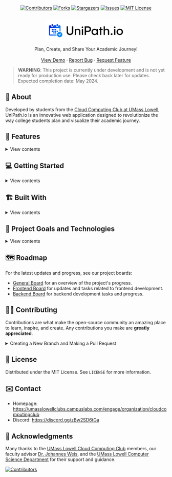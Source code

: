 
<div align="center">

[![Contributors](https://img.shields.io/github/contributors/UMLCloudComputing/UniPath.io.svg?style=for-the-badge)](https://github.com/UMLCloudComputing/UniPath.io/graphs/contributors)
[![Forks](https://img.shields.io/github/forks/UMLCloudComputing/UniPath.io.svg?style=for-the-badge)](https://github.com/UMLCloudComputing/UniPath.io/network/members)
[![Stargazers](https://img.shields.io/github/stars/UMLCloudComputing/UniPath.io.svg?style=for-the-badge)](https://github.com/UMLCloudComputing/UniPath.io/stargazers)
[![Issues](https://img.shields.io/github/issues/UMLCloudComputing/UniPath.io.svg?style=for-the-badge)](https://github.com/UMLCloudComputing/UniPath.io/issues)
[![MIT License](https://img.shields.io/github/license/UMLCloudComputing/UniPath.io.svg?style=for-the-badge)](https://github.com/UMLCloudComputing/UniPath.io/blob/master/LICENSE)

</div>

<br />
<div align="center">
    <a href="https://github.com/UMLCloudComputing/UniPath.io">
        <img src="./docs/Images/logo_background_white.png" alt="Logo" width="50%" height="50%">
    </a>
    <p align="center">
        Plan, Create, and Share Your Academic Journey!
        <br />
        <br />
        <a href="https://www.unipath.io">View Demo</a>
        ·
        <a href="https://github.com/UMLCloudComputing/UniPath.io/issues">Report Bug</a>
        ·
        <a href="https://github.com/UMLCloudComputing/UniPath.io/issues">Request Feature</a>
    </p>
</div>

> **WARNING**: This project is currently under development and is not yet ready for production use. Please check back later for updates. Expected completion date: May 2024.


## 📘 About

Developed by students from the [Cloud Computing Club at UMass Lowell](https://umasslowellclubs.campuslabs.com/engage/organization/cloudcomputingclub), UniPath.io is an innovative web application designed to revolutionize the way college students plan and visualize their academic journey.

## 🚀 Features

<details>
<summary>View contents</summary>

- 💎 **Degree Path Planning**
    - Craft a detailed degree plan by entering courses and their prerequisites.
    - Define your academic goals and structure your semesters ahead.
    - Input and manage degree requirements to ensure all academic goals are met.

- 📊 **Visual Progress Tracking & Analysis**
    - Get a clear visual representation of your academic journey with color-coded progress indicators.
    - Define and visualize prerequisites and co-requisites to understand course sequences.
    - Our system analyzes your plan to confirm the validity of your course sequence.

- 👥 **Collaborative Planning & Community Engagement**
    - Share your degree pathway with peers and advisors for collaborative planning and feedback.
    - Compare your academic plan with others to explore different pathways and find the best fit for your educational aspirations.
    - Engage with a community of students navigating their own academic paths, share insights, and gain inspiration.

</details>

## 💻 Getting Started

<details>
<summary>View contents</summary>

### ⚠️ Prerequisites

- Node.js and NPM or Docker for running the application.
- AWS account for AWS Amplify.

### 🔽 Installation

1. Clone the repository:

    ```sh
    git clone https://github.com/UMLCloudComputing/UniPath.io.git
    ```

2. Navigate to the project directory:

    ```sh
    cd UniPath.io
    ```

3. Install NPM packages:

    ```sh
    npm install
    ```

### 🛠️ Setup AWS Amplify CLI

First, install the AWS Amplify CLI globally:

```sh
npm install -g @aws-amplify/cli
```

#### Configure Amplify Profile

- Make a new profile: 

    ```sh
    npx amplify configure profile
    ```

    Hit Enter.

    Note: If there's already a profile, then use:

    ```sh
    npx amplify configure profile --name [insert name of profile you want here]
    ```

    It should automatically switch.

#### Add Secrets

1. **Navigate to Amplify Console for Secrets**: For Cloud Computing Club members, go to the [Amplify console (All apps > UniPath.io > Secret management)](https://us-east-1.console.aws.amazon.com/amplify/apps/d3c5lsis3camij/variables) and copy the values for below. For others, you will need to generate your own client ID and secret with your google account.

2. **Configure Google Client ID**:

    ```sh
    amplify configure secret set GOOGLE_CLIENT_ID [your_client_id_here]
    ```

    Replace `[your_client_id_here]` from the client ID above, then paste in the value. Hit enter.

3. **Configure Google Client Secret**:

    ```sh
    amplify configure secret set GOOGLE_CLIENT_SECRET [your_client_secret_here]
    ```

    Replace `[your_client_secret_here]` from the client secret secret, then paste in the value. Hit enter.

### ▶️ Running the Application

To run the application locally, you need to run the Amplify sandbox command to create the backend cloud resources and the npm run dev command for the frontend. You will need to keep both commands running in two separate terminals.

Start the Amplify sandbox command. This will provision the AWS backend resources. Keep this command running in the background.

```sh
npx amplify sandbox
```

Open a new terminal and start the frontend application:

```sh
npm run dev
```

Visit <http://localhost:3000> to view UniPath.io in your browser.


### 🔄 Updating the Project

When developing for UniPath.io, it is important to keep the project up to date with the latest changes. To update the project and pull the latest changes from GitHub, follow these steps:

1. Navigate to the project directory:

    ```sh
    cd UniPath.io
    ```

2. Pull the latest changes from the GitHub repository. It is important to pull the latest changes before creating a new feature branch. 

    ```sh
    git pull
    ```

3. Install NPM packages. This will update the project with the latest dependencies:

    ```sh
    npm install
    ```

That's it! You're all set to start developing with the latest version of UniPath.io.

</details>


## 🏗 Built With

<details>
<summary>View contents</summary>

- Front End
    - ![React JS](https://img.shields.io/badge/React_JS-20232A?style=for-the-badge&logo=react&logoColor=61DAFB)
    - ![Next JS](https://img.shields.io/badge/Next_JS-000000?style=for-the-badge&logo=next.js&logoColor=white)
    - ![MUI](https://img.shields.io/badge/MUI-007FFF?style=for-the-badge&logo=mui&logoColor=white)

- Back End
    - ![AWS Amplify](https://img.shields.io/badge/AWS_Amplify-FF9900?style=for-the-badge&logo=awsamplify&logoColor=white)
    - ![AWS DynamoDB](https://img.shields.io/badge/AWS_DynamoDB-4053D6?style=for-the-badge&logo=amazon-dynamodb&logoColor=white)
    - ![AWS Lambda](https://img.shields.io/badge/AWS_Lambda-FF9900?style=for-the-badge&logo=awslambda&logoColor=white)

- Other Tools/Technologies:
    - ![git](https://img.shields.io/badge/Git-F05032?style=for-the-badge&logo=git&logoColor=white)
    - ![Docker](https://img.shields.io/badge/Docker-2496ED?style=for-the-badge&logo=docker&logoColor=white)
    - ![Infastructure as Code](https://img.shields.io/badge/Infastructure_as_Code-FFA500?style=for-the-badge&logo=terraform&logoColor=white)

</details>

## 📝 Project Goals and Technologies

<details>
<summary>View contents</summary>

- **Project Management**: Apply agile methodologies such as Scrum and Kanban to enhance collaboration and efficiency.

    ![Scrum](https://img.shields.io/badge/-Scrum-blue?style=for-the-badge&logo=scrumalliance)
    ![Kanban](https://img.shields.io/badge/-Kanban-green?style=for-the-badge&logo=kanban)

- **Cloud Computing**: Gain in-depth knowledge of AWS services and cloud-native solutions.

    ![AWS](https://img.shields.io/badge/-AWS-orange?style=for-the-badge&logo=Amazon-AWS)
    ![Cloud Native](https://img.shields.io/badge/-Cloud%20Native-blue?style=for-the-badge&logo=Cloud-Native-Computing-Foundation)

- **DevOps**: Master continuous integration, continuous deployment, and infrastructure as code.

    ![CI/CD](https://img.shields.io/badge/-CI%2FCD-brightgreen?style=for-the-badge&logo=Jenkins)
    ![Infrastructure as Code](https://img.shields.io/badge/-Infrastructure%20as%20Code-lightgrey?style=for-the-badge&logo=terraform)

- **Software Engineering (SWE)**: Embrace best practices, design patterns, and modern development techniques, including version control with Git.

    ![Best Practices](https://img.shields.io/badge/-Best%20Practices-ff69b4?style=for-the-badge)
    ![Design Patterns](https://img.shields.io/badge/-Design%20Patterns-9cf?style=for-the-badge)
    ![Git](https://img.shields.io/badge/-Git-F05032?style=for-the-badge&logo=git)

- **Frontend Web Development**: Develop dynamic and responsive web applications using JavaScript and modern frameworks.

    ![JavaScript](https://img.shields.io/badge/-JavaScript-F7DF1E?style=for-the-badge&logo=javascript)
    ![React](https://img.shields.io/badge/-React-20232A?style=for-the-badge&logo=react)

</details>


## 🗺️ Roadmap

For the latest updates and progress, see our project boards:

- [General Board](https://github.com/orgs/UMLCloudComputing/projects/1/views/1) for an overview of the project's progress.
- [Frontend Board](https://github.com/orgs/UMLCloudComputing/projects/3/views/1) for updates and tasks related to frontend development.
- [Backend Board](https://github.com/orgs/UMLCloudComputing/projects/6/views/1) for backend development tasks and progress.


## 👨‍💻 Contributing

Contributions are what make the open-source community an amazing place to learn, inspire, and create. Any contributions you make are **greatly appreciated**.

<details>
<summary>Creating a New Branch and Making a Pull Request</summary>

Follow these steps to contribute to the project with a new feature or bug fix:

### Step 1: Create a New Branch
Before starting your work, ensure you're on the `main` branch and that it's up to date.

```sh
git checkout main
git pull origin main
```

Create a new branch for your feature or bug fix. Follow a naming convention like `feature/<feature-name>` or `bugfix/<bug-name>`.

```sh
git checkout -b feature/my-new-feature
# or
git checkout -b bugfix/my-bug-fix
```

### Step 2: Make Your Changes
Implement your feature or fix the bug in your branch. Commit your changes using clear, concise, and conventional commit messages following the guidelines at [conventionalcommits.org](https://www.conventionalcommits.org).

```sh
git add .
git commit -m "feat: add my new feature"
# or
git commit -m "fix: correct a bug"
```

Optionally, if you assigned yourself an issue, you can automatically create and link a branch using the GitHub UI. Click on the "Create a branch" button and select the option to create a new branch for the issue.

### Step 3: Push Your Changes
Push your changes to the repository.

```sh
git push origin feature/my-new-feature
# or
git push origin bugfix/my-bug-fix
```

#### Style Guide
- Use clear, concise, and conventional commit messages.
- Follow the best software development practices and write clean, maintainable code.
- For ReactJS, follow this style guide: <https://dev.to/abrahamlawson/react-style-guide-24pp>. Except use indendantation of 4 spaces instead of 2.

### Step 4: Create a Pull Request
Go to the GitHub repository page and click on the "Pull request" button. Select your branch and provide a detailed description of your changes. Explain why your changes should be merged into the main branch.

### Step 5: Review and Merge
Wait for the project maintainers to review your pull request. They may request changes. Once your pull request is approved, a project maintainer will merge it into the main branch.

Thank you for your contribution!

</details>


## 📄 License

Distributed under the MIT License. See `LICENSE` for more information.

## ✉️ Contact

- Homepage: <https://umasslowellclubs.campuslabs.com/engage/organization/cloudcomputingclub>
- Discord: <https://discord.gg/zBw2SD6tGa>

## 🎉 Acknowledgments

Many thanks to the [UMass Lowell Cloud Computing Club](https://umasslowellclubs.campuslabs.com/engage/organization/cloudcomputingclub) members, our faculty advisor [Dr. Johannes Weis](https://www.uml.edu/sciences/computer-science/people/weis-johannes.aspx), and the [UMass Lowell Computer Science Department](https://www.uml.edu/Sciences/computer-science/) for their support and guidance.


[![Contributors](https://contributors-img.web.app/image?repo=UMLCloudComputing/UniPath.io)](https://github.com/UMLCloudComputing/UniPath.io/graphs/contributors)
